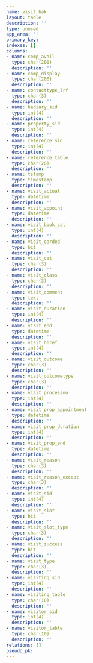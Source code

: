 ```yaml
---
name: visit_bak
layout: table
description: ''
type: unused
app_area: ''
primary_key: 
indexes: []
columns:
- name: comp_avail
  type: char(200)
  description: ''
- name: comp_display
  type: char(200)
  description: ''
- name: contacttype_lrf
  type: char(3)
  description: ''
- name: hadiary_sid
  type: int(4)
  description: ''
- name: property_sid
  type: int(4)
  description: ''
- name: reference_sid
  type: int(4)
  description: ''
- name: reference_table
  type: char(20)
  description: ''
- name: tstamp
  type: timestamp
  description: ''
- name: visit_actual
  type: datetime
  description: ''
- name: visit_appoint
  type: datetime
  description: ''
- name: visit_book_cat
  type: int(4)
  description: ''
- name: visit_carded
  type: bit
  description: ''
- name: visit_cat
  type: char(3)
  description: ''
- name: visit_class
  type: char(3)
  description: ''
- name: visit_comment
  type: text
  description: ''
- name: visit_duration
  type: int(4)
  description: ''
- name: visit_end
  type: datetime
  description: ''
- name: visit_hhref
  type: int(4)
  description: ''
- name: visit_outcome
  type: char(3)
  description: ''
- name: visit_outcometype
  type: char(3)
  description: ''
- name: visit_processno
  type: int(4)
  description: ''
- name: visit_prop_appointment
  type: datetime
  description: ''
- name: visit_prop_duration
  type: int(4)
  description: ''
- name: visit_prop_end
  type: datetime
  description: ''
- name: visit_reason
  type: char(3)
  description: ''
- name: visit_reason_except
  type: char(3)
  description: ''
- name: visit_sid
  type: int(4)
  description: ''
- name: visit_slot
  type: bit
  description: ''
- name: visit_slot_type
  type: char(3)
  description: ''
- name: visit_success
  type: bit
  description: ''
- name: visit_type
  type: char(3)
  description: ''
- name: visiting_sid
  type: int(4)
  description: ''
- name: visiting_table
  type: char(10)
  description: ''
- name: visitor_sid
  type: int(4)
  description: ''
- name: visitor_table
  type: char(10)
  description: ''
relations: []
pseudo_pk: 
---
```


